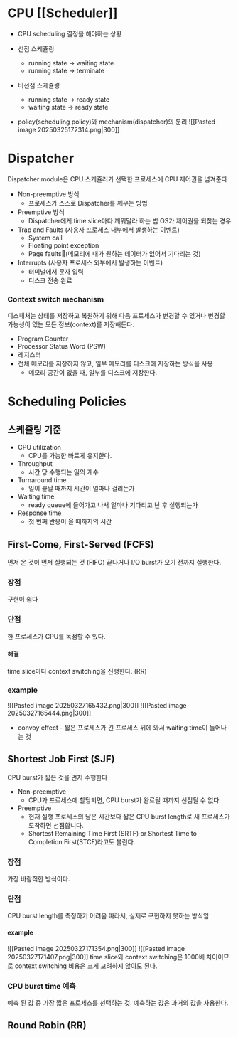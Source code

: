 # CPU [[Scheduler]]
- CPU scheduling 결정을 해야하는 상황
- 선점 스케쥴링
	- running state -> waiting state
	- running state -> terminate
- 비선점 스케쥴링
	- running state -> ready state
	- waiting state -> ready state

- policy(scheduling policy)와 mechanism(dispatcher)의 분리
![[Pasted image 20250325172314.png|300]]
# Dispatcher
Dispatcher module은 CPU 스케쥴러가 선택한 프로세스에 CPU 제어권을 넘겨준다
- Non-preemptive 방식
	- 프로세스가 스스로 Dispatcher를 깨우는 방법
- Preemptive 방식
	- Dispatcher에게 time slice마다 깨워달라 하는 법
OS가 제어권을 되찾는 경우
- Trap and Faults (사용자 프로세스 내부에서 발생하는 이벤트)
	- System call
	- Floating point exception
	- Page faults(메모리에 내가 원하는 데이터가 없어서 기다리는 것)
- Interrupts (사용자 프로세스 외부에서 발생하는 이벤트)
	- 터미널에서 문자 입력
	- 디스크 전송 완료
### Context switch mechanism
디스패처는 상태를 저장하고 복원하기 위해 다음 프로세스가 변경할 수 있거나 변경할 가능성이 있는 모든 정보(context)를 저장해둔다.
- Program Counter
- Processor Status Word (PSW)
- 레지스터
- 전체 메모리를 저장하지 않고, 일부 메모리를 디스크에 저장하는 방식을 사용
	- 메모리 공간이 없을 때, 일부를 디스크에 저장한다.
# Scheduling Policies
## 스케쥴링 기준
- CPU utilization
	- CPU를 가능한 빠르게 유지한다.
- Throughput
	- 시간 당 수행되는 일의 개수
- Turnaround time
	- 일이 끝날 때까지 시간이 얼마나 걸리는가
- Waiting time
	- ready queue에 들어가고 나서 얼마나 기다리고 난 후 실행되는가
- Response time
	- 첫 번째 반응이 올 때까지의 시간
## First-Come, First-Served (FCFS)
먼저 온 것이 먼저 실행되는 것 (FIFO)
끝나거나 I/O burst가 오기 전까지 실행한다.
### 장점
구현이 쉽다
### 단점
한 프로세스가 CPU를 독점할 수 있다.
#### 해결
time slice마다 context switching을 진행한다. (RR)
### example
![[Pasted image 20250327165432.png|300]]
![[Pasted image 20250327165444.png|300]]
- convoy effect - 짧은 프로세스가 긴 프로세스 뒤에 와서 waiting time이 늘어나는 것
## Shortest Job First (SJF)
CPU burst가 짧은 것을 먼저 수행한다
- Non-preemptive
	- CPU가 프로세스에 할당되면, CPU burst가 완료될 때까지 선점될 수 없다.
- Preemptive
	- 현재 실행 프로세스의 남은 시간보다 짧은 CPU burst length로 새 프로세스가 도착하면 선점합니다. 
	- Shortest Remaining Time First (SRTF) or Shortest Time to Completion First(STCF)라고도 불린다.
### 장점
가장 바람직한 방식이다.
### 단점
CPU burst length를 측정하기 어려움
따라서, 실제로 구현하지 못하는 방식임
#### example
![[Pasted image 20250327171354.png|300]]
![[Pasted image 20250327171407.png|300]]
time slice와 context switching은 1000배 차이이므로 context switching 비용은 크게 고려하지 않아도 된다.
### CPU burst time 예측
예측 된 값 중 가장 짧은 프로세스를 선택하는 것.
예측하는 값은 과거의 값을 사용한다.
## Round Robin (RR)
